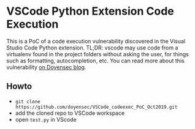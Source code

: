 # VSCode Python Extension Code Execution

This is a PoC of a code execution vulnerability discovered in the Visual Studio Code Python extension.
TL;DR: vscode may use code from a virtualenv found in the project folders without asking the user, for things such as formatting, autocompletion, etc.
You can read more about this vulnerability [on Doyensec blog](https://blog.doyensec.com).

## Howto

- `git clone https://github.com/doyensec/VSCode_codeexec_PoC_Oct2019.git`
- add the cloned repo to VSCode workspace
- open `test.py` in VScode
